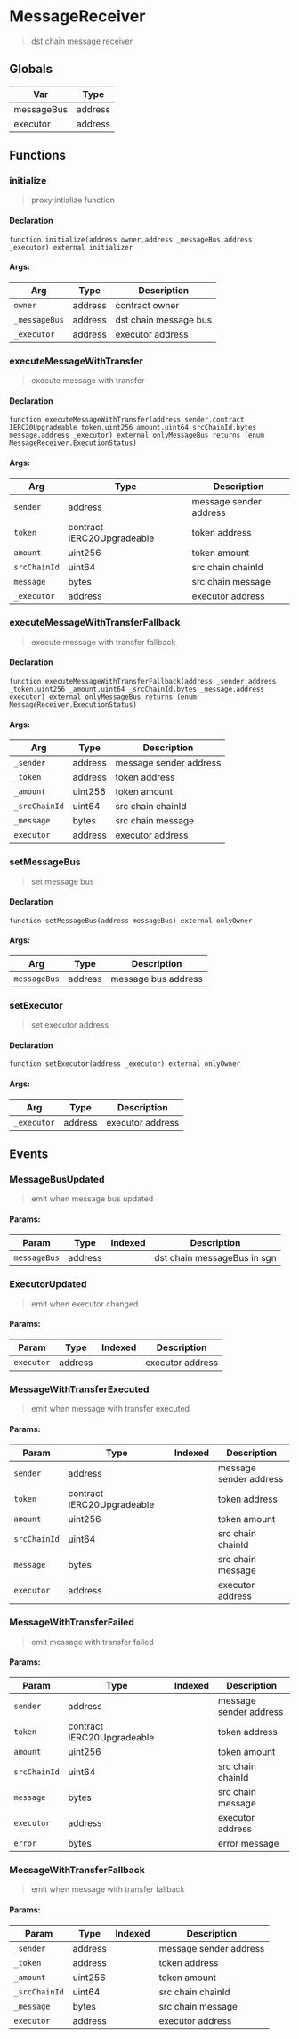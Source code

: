 # MessageReceiver



> dst chain message receiver

## Globals
| Var | Type |
| --- | --- |
| messageBus | address |
| executor | address |

## Functions
### initialize

> proxy intialize function


#### Declaration
```
function initialize(address owner,address _messageBus,address _executor) external initializer
```

#### Args:
| Arg | Type | Description |
| --- | --- | --- |
|`owner` | address | contract owner
|`_messageBus` | address | dst chain message bus
|`_executor` | address | executor address

### executeMessageWithTransfer

> execute message with transfer


#### Declaration
```
function executeMessageWithTransfer(address sender,contract IERC20Upgradeable token,uint256 amount,uint64 srcChainId,bytes message,address _executor) external onlyMessageBus returns (enum MessageReceiver.ExecutionStatus)
```

#### Args:
| Arg | Type | Description |
| --- | --- | --- |
|`sender` | address | message sender address
|`token` | contract IERC20Upgradeable | token address
|`amount` | uint256 | token amount
|`srcChainId` | uint64 | src chain chainId
|`message` | bytes | src chain message
|`_executor` | address | executor address

### executeMessageWithTransferFallback

> execute message with transfer fallback


#### Declaration
```
function executeMessageWithTransferFallback(address _sender,address _token,uint256 _amount,uint64 _srcChainId,bytes _message,address executor) external onlyMessageBus returns (enum MessageReceiver.ExecutionStatus)
```

#### Args:
| Arg | Type | Description |
| --- | --- | --- |
|`_sender` | address | message sender address
|`_token` | address | token address
|`_amount` | uint256 | token amount
|`_srcChainId` | uint64 | src chain chainId
|`_message` | bytes | src chain message
|`executor` | address | executor address

### setMessageBus

> set message bus


#### Declaration
```
function setMessageBus(address messageBus) external onlyOwner
```

#### Args:
| Arg | Type | Description |
| --- | --- | --- |
|`messageBus` | address | message bus address

### setExecutor

> set executor address


#### Declaration
```
function setExecutor(address _executor) external onlyOwner
```

#### Args:
| Arg | Type | Description |
| --- | --- | --- |
|`_executor` | address | executor address


## Events

### MessageBusUpdated

> emit when message bus updated

  
#### Params:
| Param | Type | Indexed | Description |
| --- | --- | :---: | --- |
|`messageBus` | address |  | dst chain messageBus in sgn
### ExecutorUpdated

> emit when executor changed

  
#### Params:
| Param | Type | Indexed | Description |
| --- | --- | :---: | --- |
|`executor` | address |  | executor address
### MessageWithTransferExecuted

> emit when message with transfer executed

  
#### Params:
| Param | Type | Indexed | Description |
| --- | --- | :---: | --- |
|`sender` | address |  | message sender address
|`token` | contract IERC20Upgradeable |  | token address
|`amount` | uint256 |  | token amount
|`srcChainId` | uint64 |  | src chain chainId
|`message` | bytes |  | src chain message
|`executor` | address |  | executor address
### MessageWithTransferFailed

> emit message with transfer failed

  
#### Params:
| Param | Type | Indexed | Description |
| --- | --- | :---: | --- |
|`sender` | address |  | message sender address
|`token` | contract IERC20Upgradeable |  | token address
|`amount` | uint256 |  | token amount
|`srcChainId` | uint64 |  | src chain chainId
|`message` | bytes |  | src chain message
|`executor` | address |  | executor address
|`error` | bytes |  | error message
### MessageWithTransferFallback

> emit when message with transfer fallback

  
#### Params:
| Param | Type | Indexed | Description |
| --- | --- | :---: | --- |
|`_sender` | address |  | message sender address
|`_token` | address |  | token address
|`_amount` | uint256 |  | token amount
|`_srcChainId` | uint64 |  | src chain chainId
|`_message` | bytes |  | src chain message
|`executor` | address |  | executor address
